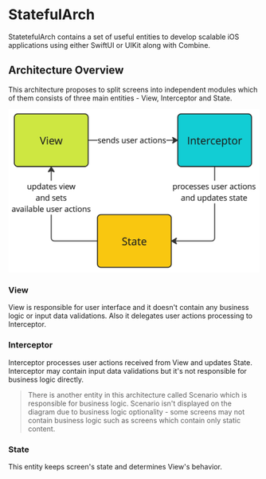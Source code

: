 # StatefulArch

StatetefulArch contains a set of useful entities to develop scalable iOS applications using either SwiftUI or UIKit along with Combine.

## Architecture Overview

This architecture proposes to split screens into independent modules which of them consists of three main entities - View, Interceptor and State.

![architecture diagram](Docs/Images/ArchitectureDiagram.png)

### View

View is responsible for user interface and it doesn't contain any business logic or input data validations. Also it delegates user actions processing to Interceptor.

### Interceptor

Interceptor processes user actions received from View and updates State. Interceptor may contain input data validations but it's not responsible for business logic directly. 

> There is another entity in this architecture called Scenario which is responsible for business logic. Scenario isn't displayed on the diagram due to business logic optionality - some screens may not contain business logic such as screens which contain only static content.

### State

This entity keeps screen's state and determines View's behavior.
